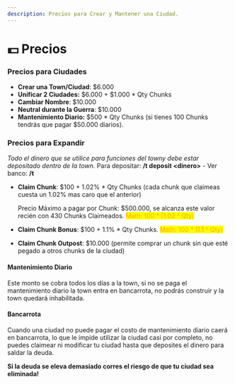 ```yaml
---
description: Precios para Crear y Mantener una Ciudad.
---
```


# 💵 Precios

### Precios para Ciudades

* **Crear una Town/Ciudad**: $6.000
* **Unificar 2 Ciudades:** $6.000 + $1.000 \* Qty Chunks
* **Cambiar Nombre**: $10.000
* **Neutral durante la Guerra**: $10.000
* **Mantenimiento Diario:** $500 \* Qty Chunks (si tienes 100 Chunks tendrás que pagar $50.000 diarios).

### &#x20;Precios para Expandir

_Todo el dinero que se utilice para funciones del towny debe estar depositado dentro de la town._ Para depositar: **/t deposit \<dinero>** - Ver banco: **/t**

*   **Claim Chunk**: $100 + 1.02% \* Qty Chunks (cada chunk que claimeas cuesta un 1.02% mas caro que el anterior)

    Precio Máximo a pagar por Chunk: $500.000, se alcanza este valor recién con 430 Chunks Claimeados. <mark style="color:orange;">Math: 100 \* (1.02 ^ Qty)</mark>
* **Claim Chunk Bonus**: $100 + 1.1% \* Qty Chunks. <mark style="color:orange;">Math: 100 \* (1.1 ^ Qty)</mark>
* **Claim Chunk Outpost**: $10.000 (permite comprar un chunk sin que esté pegado a otros chunks de la ciudad)

#### Mantenimiento Diario

Este monto se cobra todos los días a la town, si no se paga el mantenimiento diario la town entra en bancarrota, no podrás construir y la town quedará inhabilitada.

#### Bancarrota

Cuando una ciudad no puede pagar el costo de mantenimiento diario caerá en bancarrota, lo que le impide utilizar la ciudad casi por completo, no puedes claimear ni modificar tu ciudad hasta que deposites el dinero para saldar la deuda.

**Si la deuda se eleva demasiado corres el riesgo de que tu ciudad sea eliminada!**
